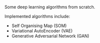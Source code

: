 
Some deep learning algorithms from scratch. 

Implemented algorithms include:

- Self Organising Map (SOM)
- Variational AutoEncoder (VAE)
- Generative Adversarial Network (GAN)